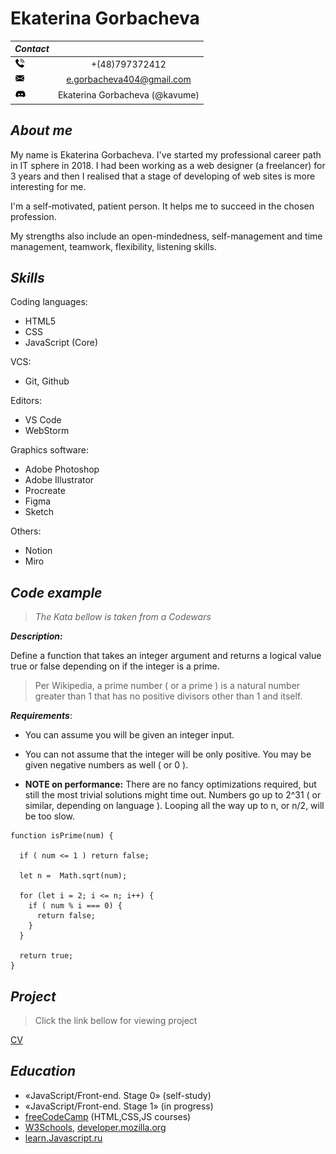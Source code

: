 # Ekaterina Gorbacheva

_Contact_ | &nbsp;
------|:-------:
<img src="./contact/telephone-call.png" width="16px"> | +(48)797372412
<img src="./contact/envelope.png" width="16px"> | e.gorbacheva404@gmail.com
<img src="./contact/discord.png" width="18px"> | Ekaterina Gorbacheva (@kavume) 

 ## _**About me**_
My name is Ekaterina Gorbacheva. I've started my professional career path in IT sphere in 2018. I had been working as a web designer (a freelancer) for 3 years and then I realised that a stage of developing of web sites is more interesting for me.

I'm a self-motivated, patient person. It helps me to succeed in the chosen profession. 
 
My strengths also include an open-mindedness, self-management and time management, teamwork, flexibility, listening skills.

## _**Skills**_
Coding languages: 
* HTML5
* CSS
* JavaScript (Core)

VCS:
* Git, Github

Editors:
* VS Code
* WebStorm

Graphics software:
* Adobe Photoshop 
* Adobe Illustrator
* Procreate
* Figma
* Sketch

Others:
* Notion
* Miro

## _**Code example**_
>_The Kata bellow is taken from a Codewars_

___Description:___

Define a function that takes an integer argument and returns a logical value true or false depending on if the integer is a prime.

>Per Wikipedia, a prime number ( or a prime ) is a natural number greater than 1 that has no positive divisors other than 1 and itself.

___Requirements___:

* You can assume you will be given an integer input.

* You can not assume that the integer will be only positive. You may be given negative numbers as well ( or 0 ).

* __NOTE on performance:__ There are no fancy optimizations required, but still the most trivial solutions might time out. Numbers go up to 2^31 ( or similar, depending on language ). Looping all the way up to n, or n/2, will be too slow.

```
function isPrime(num) {
  
  if ( num <= 1 ) return false;

  let n =  Math.sqrt(num);
  
  for (let i = 2; i <= n; i++) {
    if ( num % i === 0) {
      return false; 
    } 
  }

  return true;
}
```
## _**Project**_
>Click the link bellow for viewing project

[CV](https://kavume.github.io/rsschool-cv/cv) &nbsp; 

## _**Education**_
* «JavaScript/Front-end. Stage 0» (self-study)
* «JavaScript/Front-end. Stage 1» (in progress)
* [freeCodeCamp](https://www.freecodecamp.org/) (HTML,CSS,JS courses)
* [W3Schools](https://www.w3schools.com/), [developer.mozilla.org](https://developer.mozilla.org/en-US/)
* [learn.Javascript.ru](https://learn.javascript.ru/)